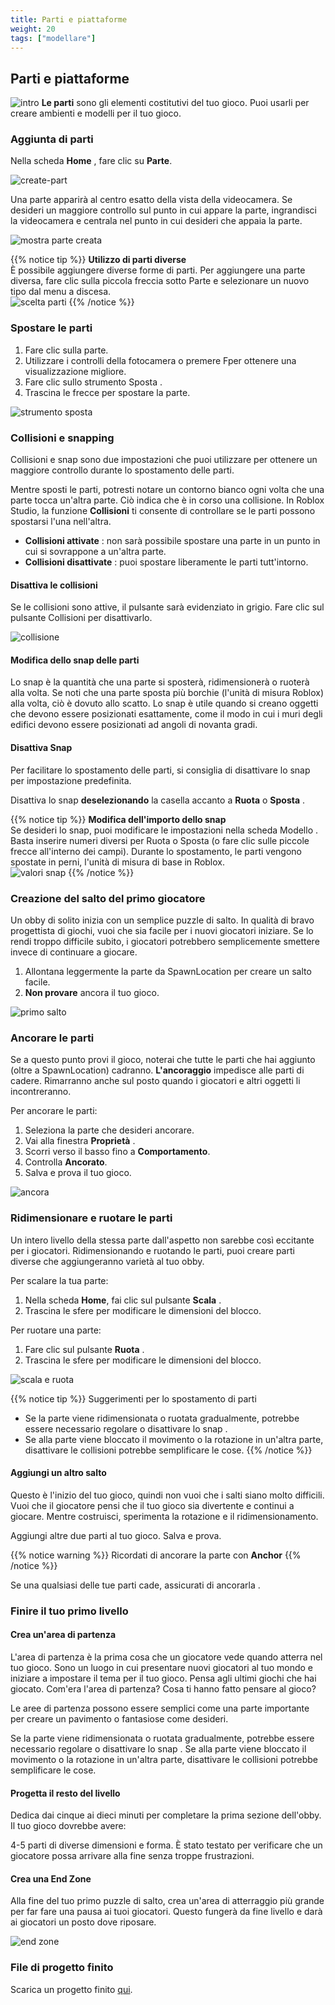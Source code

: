 ```yaml
---
title: Parti e piattaforme
weight: 20
tags: ["modellare"] 
---
```



## Parti e piattaforme
![intro](IntroToStudio_heroPartsandPlatforms.jpg)
**Le parti** sono gli elementi costitutivi del tuo gioco. Puoi usarli per creare ambienti e modelli per il tuo gioco.

### Aggiunta di parti

Nella scheda **Home** , fare clic su **Parte**.

![create-part](obby_createPart.png)

Una parte apparirà al centro esatto della vista della videocamera. Se desideri un maggiore controllo sul punto in cui appare la parte, ingrandisci la videocamera e centrala nel punto in cui desideri che appaia la parte.

![mostra parte creata](obby_partCreatedShown.png)

{{% notice tip %}}
**Utilizzo di parti diverse**  
È possibile aggiungere diverse forme di parti. Per aggiungere una parte diversa, fare clic sulla piccola freccia sotto Parte e selezionare un nuovo tipo dal menu a discesa.  
![scelta parti](obby_showPartOptions.png)
{{% /notice %}}

### Spostare le parti

1. Fare clic sulla parte.
1. Utilizzare i controlli della fotocamera o premere Fper ottenere una visualizzazione migliore.
1. Fare clic sullo strumento Sposta .
1. Trascina le frecce per spostare la parte.

![strumento sposta](MoveTool_480x320.png)

### Collisioni e snapping

Collisioni e snap sono due impostazioni che puoi utilizzare per ottenere un maggiore controllo durante lo spostamento delle parti.

Mentre sposti le parti, potresti notare un contorno bianco ogni volta che una parte tocca un'altra parte. Ciò indica che è in corso una collisione. In Roblox Studio, la funzione **Collisioni** ti consente di controllare se le parti possono spostarsi l'una nell'altra.

* **Collisioni attivate** : non sarà possibile spostare una parte in un punto in cui si sovrappone a un'altra parte.
* **Collisioni disattivate** : puoi spostare liberamente le parti tutt'intorno.

#### Disattiva le collisioni

Se le collisioni sono attive, il pulsante sarà evidenziato in grigio. Fare clic sul pulsante Collisioni per disattivarlo.

![collisione](Collisions_480x160.png)

#### Modifica dello snap delle parti

Lo snap è la quantità che una parte si sposterà, ridimensionerà o ruoterà alla volta. Se noti che una parte sposta più borchie (l'unità di misura Roblox) alla volta, ciò è dovuto allo scatto. Lo snap è utile quando si creano oggetti che devono essere posizionati esattamente, come il modo in cui i muri degli edifici devono essere posizionati ad angoli di novanta gradi.

#### Disattiva Snap

Per facilitare lo spostamento delle parti, si consiglia di disattivare lo snap per impostazione predefinita.

Disattiva lo snap **deselezionando** la casella accanto a **Ruota** o **Sposta** .

{{% notice tip %}}
**Modifica dell'importo dello snap**  
Se desideri lo snap, puoi modificare le impostazioni nella scheda Modello . Basta inserire numeri diversi per Ruota o Sposta (o fare clic sulle piccole frecce all'interno dei campi). Durante lo spostamento, le parti vengono spostate in perni, l'unità di misura di base in Roblox.  
![valori snap](obby_highlightSnapAmount.png)
{{% /notice %}}

### Creazione del salto del primo giocatore

Un obby di solito inizia con un semplice puzzle di salto. In qualità di bravo progettista di giochi, vuoi che sia facile per i nuovi giocatori iniziare. Se lo rendi troppo difficile subito, i giocatori potrebbero semplicemente smettere invece di continuare a giocare.

1. Allontana leggermente la parte da SpawnLocation per creare un salto facile.
1. **Non provare** ancora il tuo gioco.

![primo salto](Firstjump_480x320.png)

### Ancorare le parti

Se a questo punto provi il gioco, noterai che tutte le parti che hai aggiunto (oltre a SpawnLocation) cadranno. **L'ancoraggio** impedisce alle parti di cadere. Rimarranno anche sul posto quando i giocatori e altri oggetti li incontreranno.

Per ancorare le parti:

1. Seleziona la parte che desideri ancorare.
1. Vai alla finestra **Proprietà** .
1. Scorri verso il basso fino a **Comportamento**.
1. Controlla **Ancorato**.
1. Salva e prova il tuo gioco.

![ancora](Anchored_480x320.png)

### Ridimensionare e ruotare le parti

Un intero livello della stessa parte dall'aspetto non sarebbe così eccitante per i giocatori. Ridimensionando e ruotando le parti, puoi creare parti diverse che aggiungeranno varietà al tuo obby.

Per scalare la tua parte:

1. Nella scheda **Home**, fai clic sul pulsante **Scala** .
1. Trascina le sfere per modificare le dimensioni del blocco.

Per ruotare una parte:

1. Fare clic sul pulsante **Ruota** .
1. Trascina le sfere per modificare le dimensioni del blocco.

![scala e ruota](ScaleRotate_480x320_reduced.gif)

{{% notice tip %}}
Suggerimenti per lo spostamento di parti
* Se la parte viene ridimensionata o ruotata gradualmente, potrebbe essere necessario regolare o disattivare lo snap .
* Se alla parte viene bloccato il movimento o la rotazione in un'altra parte, disattivare le collisioni potrebbe semplificare le cose.
{{% /notice %}}

#### Aggiungi un altro salto

Questo è l'inizio del tuo gioco, quindi non vuoi che i salti siano molto difficili. Vuoi che il giocatore pensi che il tuo gioco sia divertente e continui a giocare. Mentre costruisci, sperimenta la rotazione e il ridimensionamento.

Aggiungi altre due parti al tuo gioco.
Salva e prova.

{{% notice warning %}}
Ricordati di ancorare la parte con **Anchor**
{{% /notice %}}

Se una qualsiasi delle tue parti cade, assicurati di ancorarla .

### Finire il tuo primo livello

#### Crea un'area di partenza

L'area di partenza è la prima cosa che un giocatore vede quando atterra nel tuo gioco. Sono un luogo in cui presentare nuovi giocatori al tuo mondo e iniziare a impostare il tema per il tuo gioco. Pensa agli ultimi giochi che hai giocato. Com'era l'area di partenza? Cosa ti hanno fatto pensare al gioco?

Le aree di partenza possono essere semplici come una parte importante per creare un pavimento o fantasiose come desideri.

Se la parte viene ridimensionata o ruotata gradualmente, potrebbe essere necessario regolare o disattivare lo snap .
Se alla parte viene bloccato il movimento o la rotazione in un'altra parte, disattivare le collisioni potrebbe semplificare le cose.

#### Progetta il resto del livello

Dedica dai cinque ai dieci minuti per completare la prima sezione dell'obby. Il tuo gioco dovrebbe avere:

4-5 parti di diverse dimensioni e forma.
È stato testato per verificare che un giocatore possa arrivare alla fine senza troppe frustrazioni.

#### Crea una End Zone

Alla fine del tuo primo puzzle di salto, crea un'area di atterraggio più grande per far fare una pausa ai tuoi giocatori. Questo fungerà da fine livello e darà ai giocatori un posto dove riposare.

![end zone](obby_partsPlatformsFinalExample.jpg)

### File di progetto finito

Scarica un progetto finito [qui](./DesigningAnObby_FinishingYourLevel_End.rbxl).